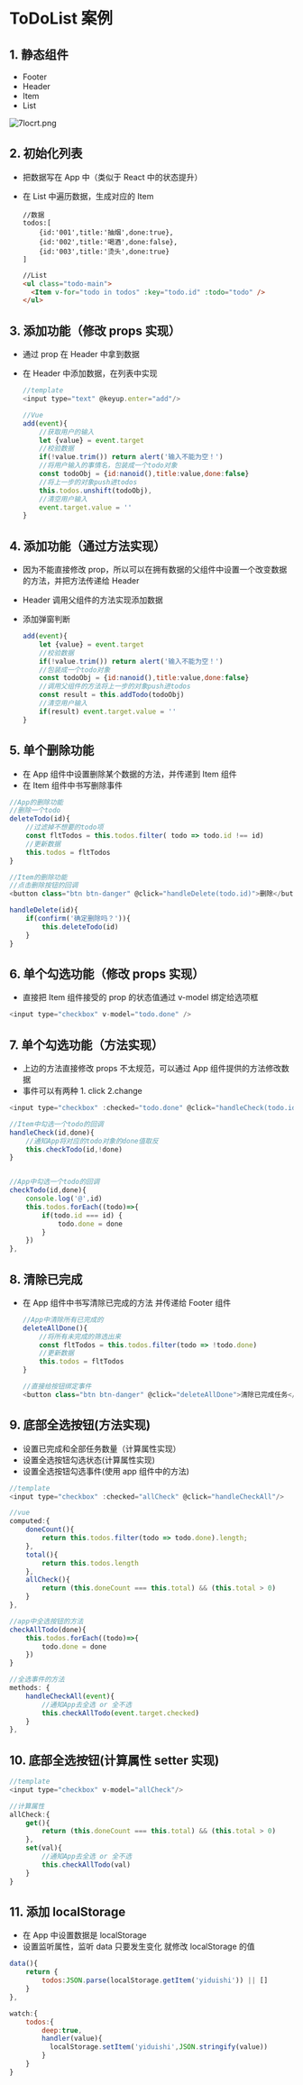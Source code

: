 # ToDoList 案例

## 1. 静态组件

- Footer
- Header
- Item
- List

![7locrt.png](https://s4.ax1x.com/2022/01/13/7locrt.png)

## 2. 初始化列表

- 把数据写在 App 中（类似于 React 中的状态提升）

- 在 List 中遍历数据，生成对应的 Item

  ```JS
  //数据
  todos:[
      {id:'001',title:'抽烟',done:true},
      {id:'002',title:'喝酒',done:false},
      {id:'003',title:'烫头',done:true}
  ]
  ```

  ```html
  //List
  <ul class="todo-main">
    <Item v-for="todo in todos" :key="todo.id" :todo="todo" />
  </ul>
  ```

## 3. 添加功能（修改 props 实现）

- 通过 prop 在 Header 中拿到数据

- 在 Header 中添加数据，在列表中实现

  ```js
  //template
  <input type="text" @keyup.enter="add"/>

  //Vue
  add(event){
      //获取用户的输入
      let {value} = event.target
      //校验数据
      if(!value.trim()) return alert('输入不能为空！')
      //将用户输入的事情名，包装成一个todo对象
      const todoObj = {id:nanoid(),title:value,done:false}
      //将上一步的对象push进todos
      this.todos.unshift(todoObj),
      //清空用户输入
      event.target.value = ''
  }
  ```

## 4. 添加功能（通过方法实现）

- 因为不能直接修改 prop，所以可以在拥有数据的父组件中设置一个改变数据的方法，并把方法传递给 Header

- Header 调用父组件的方法实现添加数据

- 添加弹窗判断

  ```js
  add(event){
      let {value} = event.target
      //校验数据
      if(!value.trim()) return alert('输入不能为空！')
      //包装成一个todo对象
      const todoObj = {id:nanoid(),title:value,done:false}
      //调用父组件的方法将上一步的对象push进todos
      const result = this.addTodo(todoObj)
      //清空用户输入
      if(result) event.target.value = ''
  }
  ```

## 5. 单个删除功能

- 在 App 组件中设置删除某个数据的方法，并传递到 Item 组件
- 在 Item 组件中书写删除事件

```js
//App的删除功能
//删除一个todo
deleteTodo(id){
    //过滤掉不想要的todo项
    const fltTodos = this.todos.filter( todo => todo.id !== id)
    //更新数据
    this.todos = fltTodos
}
```

```js
//Item的删除功能
//点击删除按钮的回调
<button class="btn btn-danger" @click="handleDelete(todo.id)">删除</button>

handleDelete(id){
    if(confirm('确定删除吗？')){
        this.deleteTodo(id)
    }
}
```

## 6. 单个勾选功能（修改 props 实现）

- 直接把 Item 组件接受的 prop 的状态值通过 v-model 绑定给选项框

```js
<input type="checkbox" v-model="todo.done" />
```

## 7. 单个勾选功能（方法实现）

- 上边的方法直接修改 props 不太规范，可以通过 App 组件提供的方法修改数据
- 事件可以有两种 1. click 2.change

```js
<input type="checkbox" :checked="todo.done" @click="handleCheck(todo.id,todo.done)"/>

//Item中勾选一个todo的回调
handleCheck(id,done){
    //通知App将对应的todo对象的done值取反
    this.checkTodo(id,!done)
}


//App中勾选一个todo的回调
checkTodo(id,done){
    console.log('@',id)
    this.todos.forEach((todo)=>{
        if(todo.id === id) {
            todo.done = done
        }
    })
},
```

## 8. 清除已完成

- 在 App 组件中书写清除已完成的方法 并传递给 Footer 组件

  ```js
  //App中清除所有已完成的
  deleteAllDone(){
      //将所有未完成的筛选出来
      const fltTodos = this.todos.filter(todo => !todo.done)
      //更新数据
      this.todos = fltTodos
  }

  //直接给按钮绑定事件
  <button class="btn btn-danger" @click="deleteAllDone">清除已完成任务</button>
  ```

## 9. 底部全选按钮(方法实现)

- 设置已完成和全部任务数量（计算属性实现）
- 设置全选按钮勾选状态(计算属性实现)
- 设置全选按钮勾选事件(使用 app 组件中的方法)

```js
//template
<input type="checkbox" :checked="allCheck" @click="handleCheckAll"/>

//vue
computed:{
    doneCount(){
        return this.todos.filter(todo => todo.done).length;
    },
   	total(){
        return this.todos.length
    },
    allCheck(){
        return (this.doneCount === this.total) && (this.total > 0)
    }
},

//app中全选按钮的方法
checkAllTodo(done){
    this.todos.forEach((todo)=>{
        todo.done = done
    })
}

//全选事件的方法
methods: {
    handleCheckAll(event){
        //通知App去全选 or 全不选
        this.checkAllTodo(event.target.checked)
    }
},
```

## 10. 底部全选按钮(计算属性 setter 实现)

```js
//template
<input type="checkbox" v-model="allCheck"/>

//计算属性
allCheck:{
    get(){
        return (this.doneCount === this.total) && (this.total > 0)
    },
    set(val){
        //通知App去全选 or 全不选
        this.checkAllTodo(val)
    }
}
```

## 11. 添加 localStorage

- 在 App 中设置数据是 localStorage
- 设置监听属性，监听 data 只要发生变化 就修改 localStorage 的值

```js
data(){
    return {
        todos:JSON.parse(localStorage.getItem('yiduishi')) || []
    }
},

watch:{
    todos:{
        deep:true,
        handler(value){
      	  localStorage.setItem('yiduishi',JSON.stringify(value))
        }
    }
}
```
